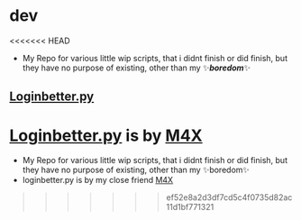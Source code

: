 # dev
<<<<<<< HEAD
* My Repo for various little wip scripts, that i didnt finish or did finish, but they have no purpose of existing, other than my ✨**_boredom_**✨
## [Loginbetter.py](src/python/loginbetter.py)
[Loginbetter.py](src/python/loginbetter.py) is by [M4X](https://github.com/amnesia-m4x)
=======
* My Repo for various little wip scripts, that i didnt finish or did finish, but they have no purpose of existing, other than my ✨boredom✨
*  loginbetter.py is by my close friend [M4X](https://github.com/amnesia-m4x)
>>>>>>> ef52e8a2d3df7cd5c4f0735d82ac11d1bf771321
